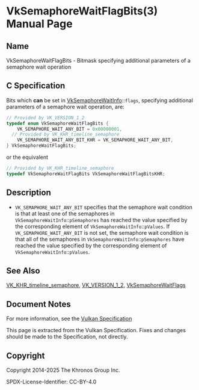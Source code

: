 # VkSemaphoreWaitFlagBits(3) Manual Page

## Name

VkSemaphoreWaitFlagBits - Bitmask specifying additional parameters of a semaphore wait operation



## [](#_c_specification)C Specification

Bits which **can** be set in [VkSemaphoreWaitInfo](https://registry.khronos.org/vulkan/specs/latest/man/html/VkSemaphoreWaitInfo.html)::`flags`, specifying additional parameters of a semaphore wait operation, are:

```c++
// Provided by VK_VERSION_1_2
typedef enum VkSemaphoreWaitFlagBits {
    VK_SEMAPHORE_WAIT_ANY_BIT = 0x00000001,
  // Provided by VK_KHR_timeline_semaphore
    VK_SEMAPHORE_WAIT_ANY_BIT_KHR = VK_SEMAPHORE_WAIT_ANY_BIT,
} VkSemaphoreWaitFlagBits;
```

or the equivalent

```c++
// Provided by VK_KHR_timeline_semaphore
typedef VkSemaphoreWaitFlagBits VkSemaphoreWaitFlagBitsKHR;
```

## [](#_description)Description

- `VK_SEMAPHORE_WAIT_ANY_BIT` specifies that the semaphore wait condition is that at least one of the semaphores in `VkSemaphoreWaitInfo`::`pSemaphores` has reached the value specified by the corresponding element of `VkSemaphoreWaitInfo`::`pValues`. If `VK_SEMAPHORE_WAIT_ANY_BIT` is not set, the semaphore wait condition is that all of the semaphores in `VkSemaphoreWaitInfo`::`pSemaphores` have reached the value specified by the corresponding element of `VkSemaphoreWaitInfo`::`pValues`.

## [](#_see_also)See Also

[VK\_KHR\_timeline\_semaphore](https://registry.khronos.org/vulkan/specs/latest/man/html/VK_KHR_timeline_semaphore.html), [VK\_VERSION\_1\_2](https://registry.khronos.org/vulkan/specs/latest/man/html/VK_VERSION_1_2.html), [VkSemaphoreWaitFlags](https://registry.khronos.org/vulkan/specs/latest/man/html/VkSemaphoreWaitFlags.html)

## [](#_document_notes)Document Notes

For more information, see the [Vulkan Specification](https://registry.khronos.org/vulkan/specs/latest/html/vkspec.html#VkSemaphoreWaitFlagBits)

This page is extracted from the Vulkan Specification. Fixes and changes should be made to the Specification, not directly.

## [](#_copyright)Copyright

Copyright 2014-2025 The Khronos Group Inc.

SPDX-License-Identifier: CC-BY-4.0
